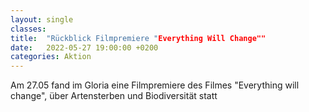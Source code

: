 ```yaml
---
layout: single
classes: 
title:  "Rückblick Filmpremiere "Everything Will Change""
date:   2022-05-27 19:00:00 +0200
categories: Aktion
---
```


Am 27.05 fand im Gloria eine Filmpremiere des Filmes "Everything will change", über Artensterben und Biodiversität statt
